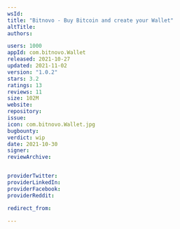 ```yaml
---
wsId: 
title: "Bitnovo - Buy Bitcoin and create your Wallet"
altTitle: 
authors:

users: 1000
appId: com.bitnovo.Wallet
released: 2021-10-27
updated: 2021-11-02
version: "1.0.2"
stars: 3.2
ratings: 13
reviews: 11
size: 102M
website: 
repository: 
issue: 
icon: com.bitnovo.Wallet.jpg
bugbounty: 
verdict: wip
date: 2021-10-30
signer: 
reviewArchive:


providerTwitter: 
providerLinkedIn: 
providerFacebook: 
providerReddit: 

redirect_from:

---
```



